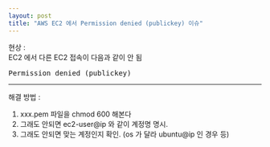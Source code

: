```yaml
---
layout: post
title: "AWS EC2 에서 Permission denied (publickey) 이슈"
---
```

현상 :  
EC2 에서 다른 EC2 접속이 다음과 같이 안 됨  
<pre>
Permission denied (publickey)  
</pre>  
***  
해결 방법 :   
1. xxx.pem 파일을 chmod 600 해본다  
1. 그래도 안되면 ec2-user@ip 와 같이 계정명 명시.  
1. 그래도 안되면 맞는 계정인지 확인. (os 가 달라 ubuntu@ip 인 경우 등)  
